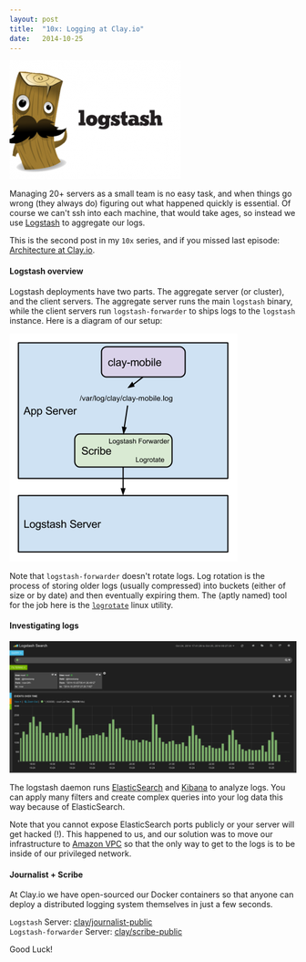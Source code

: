 ```yaml
---
layout: post
title:  "10x: Logging at Clay.io"
date:   2014-10-25
---
```


![logstash logo](/assets/images/logstash_logo.png)

Managing 20+ servers as a small team is no easy task, and when things go wrong
(they always do) figuring out what happened quickly is essential. Of course
we can't ssh into each machine, that would take ages, so instead we use [Logstash](http://logstash.net/)
to aggregate our logs.

This is the second post in my `10x` series, and if you missed last episode: [Architecture at Clay.io](http://zolmeister.com/2014/10/10x-architecture-at-clay-io.html).


#### Logstash overview

Logstash deployments have two parts. The aggregate server (or cluster), and the
client servers. The aggregate server runs the main `logstash` binary, while the
client servers run `logstash-forwarder` to ships logs to the `logstash` instance.
Here is a diagram of our setup:

![scribe](/assets/images/scribe.png)

Note that `logstash-forwarder` doesn't rotate logs. Log rotation is the process of
storing older logs (usually compressed) into buckets (either of size or by date)
and then eventually expiring them. The (aptly named) tool for the job here is
the [`logrotate`](http://linuxcommand.org/man_pages/logrotate8.html) linux utility.


#### Investigating logs

![kibana](/assets/images/logstash_screenshot.png)

The logstash daemon runs [ElasticSearch](http://www.elasticsearch.org/) and
[Kibana](http://www.elasticsearch.org/overview/kibana/) to analyze logs.
You can apply many filters and create complex queries into your log data
this way because of ElasticSearch.

Note that you cannot expose ElasticSearch ports publicly or your server will
get hacked (!). This happened to us, and our solution was to move our infrastructure
to [Amazon VPC](http://aws.amazon.com/vpc/) so that the only way to get to the logs
is to be inside of our privileged network.


#### Journalist + Scribe

At Clay.io we have open-sourced our Docker containers so that anyone can deploy
a distributed logging system themselves in just a few seconds.

`Logstash` Server: [clay/journalist-public](https://github.com/claydotio/journalist-public)  
`Logstash-forwarder` Server: [clay/scribe-public](https://github.com/claydotio/scribe-public)

Good Luck!
